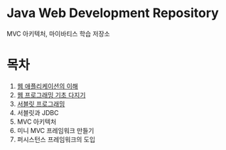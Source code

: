 # Java Web Development Repository
MVC 아키텍처, 마이바티스 학습 저장소
</br>
# 목차
01. [웹 애플리케이션의 이해](https://github.com/LeeSM0518/MVC/tree/master/src/understanding_web_applications)
02. [웹 프로그래밍 기초 다지기](https://github.com/LeeSM0518/MVC/tree/master/webprogrammingbasic)
03. [서블릿 프로그래밍](https://github.com/LeeSM0518/MVC/tree/master/servletprogramming)
04. 서블릿과 JDBC
05. MVC 아키텍처
06. 미니 MVC 프레임워크 만들기
07. 퍼시스턴스 프레임워크의 도입
